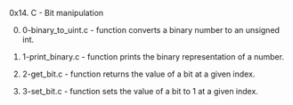 0x14. C - Bit manipulation

0. 0-binary_to_uint.c - function converts a binary number to an unsigned int.

1. 1-print_binary.c - function prints the binary representation of a number.

2. 2-get_bit.c - function returns the value of a bit at a given index.

3. 3-set_bit.c - function sets the value of a bit to 1 at a given index.